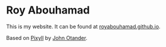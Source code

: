 # Roy Abouhamad
This is my website. It can be found at [royabouhamad.github.io](https://royabouhamad.github.io).

Based on [Pixyll](https://github.com/johnotander/pixyll) by [John Otander](http://johnotander.com).